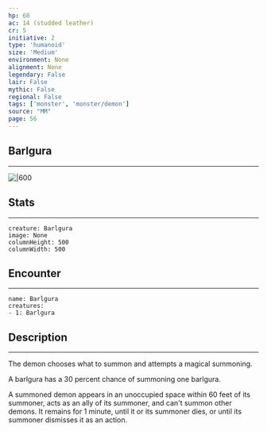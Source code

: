 ```yaml
---
hp: 68
ac: 14 (studded leather)
cr: 5
initiative: 2
type: 'humanoid'    
size: 'Medium'
environment: None
alignment: None
legendary: False
lair: False
mythic: False
regional: False
tags: ['monster', 'monster/demon']
source: "MM"
page: 56
---
```


## Barlgura
---

![|600](D:/Program%20Files/5e.tools/img/bestiary/MM/Barlgura.jpg)

## Stats
---

```statblock
creature: Barlgura
image: None
columnHeight: 500
columnWidth: 500
```

## Encounter
---

```encounter-table
name: Barlgura
creatures:
- 1: Barlgura
```

## Description
---


The demon chooses what to summon and attempts a magical summoning.

A barlgura has a 30 percent chance of summoning one barlgura.

A summoned demon appears in an unoccupied space within 60 feet of its summoner, acts as an ally of its summoner, and can't summon other demons. It remains for 1 minute, until it or its summoner dies, or until its summoner dismisses it as an action.




